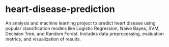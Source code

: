 # heart-disease-prediction
An analysis and machine learning project to predict heart disease using popular classification models like Logistic Regression, Naive Bayes, SVM, Decision Tree, and Random Forest. Includes data preprocessing, evaluation metrics, and visualization of results.

